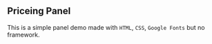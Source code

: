 ## Priceing Panel

This is a simple panel demo made with `HTML`, `CSS`, `Google Fonts` but no framework.
